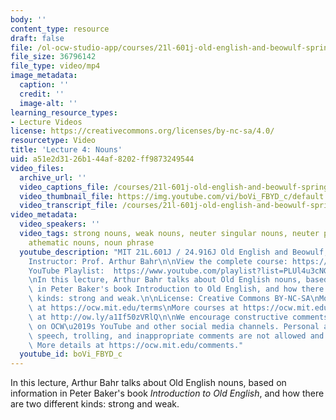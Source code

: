 ```yaml
---
body: ''
content_type: resource
draft: false
file: /ol-ocw-studio-app/courses/21l-601j-old-english-and-beowulf-spring-2023/21l601-lecture-4_360p_16_9.mp4
file_size: 36796142
file_type: video/mp4
image_metadata:
  caption: ''
  credit: ''
  image-alt: ''
learning_resource_types:
- Lecture Videos
license: https://creativecommons.org/licenses/by-nc-sa/4.0/
resourcetype: Video
title: 'Lecture 4: Nouns'
uid: a51e2d31-26b1-44af-8202-ff9873249544
video_files:
  archive_url: ''
  video_captions_file: /courses/21l-601j-old-english-and-beowulf-spring-2023/1_FIAaFxrJj4CfaWRd1n3R1TIJSzUaFZl_transcript.webvtt
  video_thumbnail_file: https://img.youtube.com/vi/boVi_FBYD_c/default.jpg
  video_transcript_file: /courses/21l-601j-old-english-and-beowulf-spring-2023/1_FIAaFxrJj4CfaWRd1n3R1TIJSzUaFZl_transcript.pdf
video_metadata:
  video_speakers: ''
  video_tags: strong nouns, weak nouns, neuter singular nouns, neuter plural nouns,
    athematic nouns, noun phrase
  youtube_description: "MIT 21L.601J / 24.916J Old English and Beowulf, Spring 2023\n\
    Instructor: Prof. Arthur Bahr\n\nView the complete course: https://ocw.mit.edu/courses/21l-601j-old-english-and-beowulf-spring-2023/\n\
    YouTube Playlist:  https://www.youtube.com/playlist?list=PLUl4u3cNGP61XcBw73jdcpNO-pju-mFtw\n\
    \nIn this lecture, Arthur Bahr talks about Old English nouns, based on information\
    \ in Peter Baker's book Introduction to Old English, and how there are two different\
    \ kinds: strong and weak.\n\nLicense: Creative Commons BY-NC-SA\nMore information\
    \ at https://ocw.mit.edu/terms\nMore courses at https://ocw.mit.edu\nSupport OCW\
    \ at http://ow.ly/a1If50zVRlQ\n\nWe encourage constructive comments and discussion\
    \ on OCW\u2019s YouTube and other social media channels. Personal attacks, hate\
    \ speech, trolling, and inappropriate comments are not allowed and may be removed.\
    \ More details at https://ocw.mit.edu/comments."
  youtube_id: boVi_FBYD_c
---
```

In this lecture, Arthur Bahr talks about Old English nouns, based on information in Peter Baker's book *Introduction to Old English*, and how there are two different kinds: strong and weak.